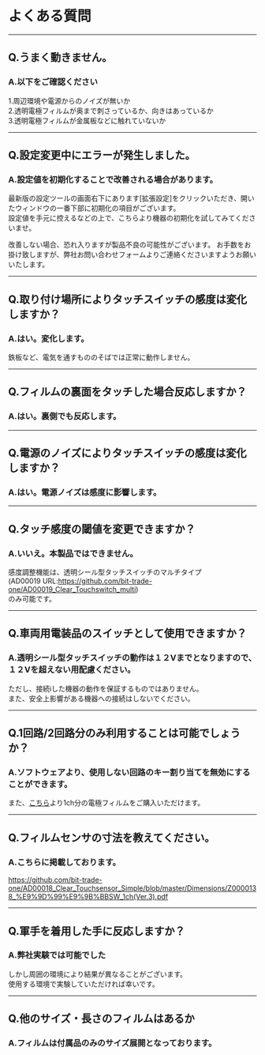 # よくある質問
---

## Q.うまく動きません。

### A.以下をご確認ください

1.周辺環境や電源からのノイズが無いか  
2.透明電極フィルムが奥まで刺さっているか、向きはあっているか  
3.透明電極フィルムが金属板などに触れていないか  

---

## Q.設定変更中にエラーが発生しました。

### A.設定値を初期化することで改善される場合があります。

最新版の設定ツールの画面右下にあります[拡張設定]をクリックいただき、開いたウィンドウの一番下部に初期化の項目がございます。  
設定値を手元に控えるなどの上で、こちらより機器の初期化を試してみてくださいませ。  

改善しない場合、恐れ入りますが製品不良の可能性がございます。 
お手数をお掛け致しますが、弊社お問い合わせフォームよりご連絡くださいますようお願いいたします。

---

## Q.取り付け場所によりタッチスイッチの感度は変化しますか？  

### A.はい。変化します。  
鉄板など、電気を通すもののそばでは正常に動作しません。

---

## Q.フィルムの裏面をタッチした場合反応しますか？

### A.はい。裏側でも反応します。

---

## Q.電源のノイズによりタッチスイッチの感度は変化しますか？

### A.はい。電源ノイズは感度に影響します。

---

## Q.タッチ感度の閾値を変更できますか？

### A.いいえ。本製品ではできません。
感度調整機能は、透明シール型タッチスイッチのマルチタイプ  
(AD00019 URL:https://github.com/bit-trade-one/AD00019_Clear_Touchswitch_multi)  
のみ可能です。  

---

## Q.車両用電装品のスイッチとして使用できますか？

### A.透明シール型タッチスイッチの動作は１２Vまでとなりますので、１２Vを超えない用配慮ください。

ただし、接続iした機器の動作を保証するものではありません。  
また、安全上影響がある機器への接続はしないでください。  

---

## Q.1回路/2回路分のみ利用することは可能でしょうか？

### A.ソフトウェアより、使用しない回路のキー割り当てを無効にすることができます。

また、[こちら](https://btoshop.jp/products/pp00004)より1ch分の電極フィルムをご購入いただけます。


---

## Q.フィルムセンサの寸法を教えてください。

### A.こちらに掲載しております。

https://github.com/bit-trade-one/AD00018_Clear_Touchsensor_Simple/blob/master/Dimensions/Z0000138_%E9%9D%99%E9%9B%BBSW_1ch(Ver.3).pdf

---

## Q.軍手を着用した手に反応しますか？

### A.弊社実験では可能でした

しかし周囲の環境により結果が異なることがございます。  
使用する環境で実験していただければ幸いです。  

---

## Q.他のサイズ・長さのフィルムはあるか

### A.フィルムは付属品のみのサイズ展開となっております。

